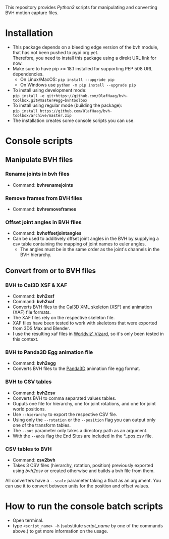 This repository provides *Python3* scripts for manipulating and converting BVH motion capture files.

# Installation
* This package depends on a bleeding edge version of the bvh module, that has not been pushed to pypi.org yet.  
Therefore, you need to install this package using a direkt URL link for now.
* Make sure to have pip >= 18.1 installed for supporting PEP 508 URL dependencies.
  * On Linux/MacOS: `pip install --upgrade pip`
  * On Windows use `python -m pip install --upgrade pip`
* To install using development mode:  
`pip install -e git+https://github.com/OlafHaag/bvh-toolbox.git@master#egg=bvhtoolbox`
* To install using regular mode (building the package):  
`pip install https://github.com/OlafHaag/bvh-toolbox/archive/master.zip`
* The installation creates some console scripts you can use.

# Console scripts
## Manipulate BVH files
### Rename joints in bvh files
* Command: **bvhrenamejoints** 

### Remove frames from BVH files
* Command: **bvhremoveframes**

### Offset joint angles in BVH files
* Command: **bvhoffsetjointangles**
* Can be used to additively offset joint angles in the BVH by supplying a csv table containing the mapping of joint names to euler angles.
  * The angles must be in the same order as the joint's channels in the BVH hierarchy.

## Convert from or to BVH files

### BVH to Cal3D XSF & XAF
* Command: **bvh2xsf**
* Command: **bvh2xaf**
* Converts BVH files to the [Cal3D](https://github.com/mp3butcher/Cal3D/) XML skeleton (XSF) and animation (XAF) file formats.
* The XAF files rely on the respective skeleton file.
* XAF files have been tested to work with skeletons that were exported from 3DS Max and Blender.
* I use the resulting xaf files in [Worldviz' Vizard](https://www.worldviz.com/vizard), so it's only been tested in this context.

### BVH to Panda3D Egg animation file
* Command: **bvh2egg**
* Converts BVH files to the [Panda3D](https://panda3d.org/) animation file egg format.

### BVH to CSV tables
* Command: **bvh2csv**
* Converts BVH to comma separated values tables.
* Ouputs one file for hierarchy, one for joint rotations, and one for joint world positions.
* Use `--hierarchy` to export the respective CSV file.
* Using only the `--rotation` or the `--position` flag you can output only one of the transform tables.
* The `--out` parameter only takes a directory path as an argument.
* With the `--ends` flag the End Sites are included in the *_pos.csv file.

### CSV tables to BVH
* Command: **csv2bvh**
* Takes 3 CSV files (hierarchy, rotation, position) previously exported using *bvh2csv* or created otherwise and builds a bvh file from them.

All converters have a `--scale` parameter taking a float as an argument. You can use it to convert between units for the position and offset values.

# How to run the console batch scripts
* Open terminal.
* type `<script_name> -h` (substitute *script_name* by one of the commands above.) to get more information on the usage.
